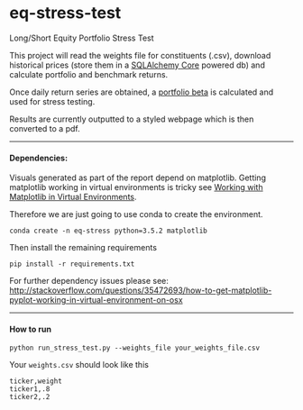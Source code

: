 # eq-stress-test
Long/Short Equity Portfolio Stress Test

This project will read the weights file for constituents (.csv), download historical prices (store them in a [SQLAlchemy Core](http://docs.sqlalchemy.org/en/latest/core/engines.html) powered db) and calculate portfolio and benchmark returns.

Once daily return series are obtained, a [portfolio beta](http://www.investopedia.com/terms/b/beta.asp) is calculated and used for stress testing.

Results are currently outputted to a styled webpage which is then converted to a pdf.

-----

#### Dependencies:

Visuals generated as part of the report depend on matplotlib. Getting matplotlib working in virtual environments is tricky see [Working with Matplotlib in Virtual Environments](http://matplotlib.org/faq/virtualenv_faq.html).

Therefore we are just going to use conda to create the environment.

`conda create -n eq-stress python=3.5.2 matplotlib`

Then install the remaining requirements

`pip install -r requirements.txt`

For further dependency issues please see: http://stackoverflow.com/questions/35472693/how-to-get-matplotlib-pyplot-working-in-virtual-environment-on-osx

----

#### How to run

`python run_stress_test.py --weights_file your_weights_file.csv`

Your `weights.csv` should look like this

```
ticker,weight
ticker1,.8
ticker2,.2
```